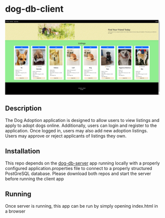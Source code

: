 # dog-db-client
<!-- Add screenshot of app running here -->
![screenshot of app running](/dogDB-client.jpg)

## Description

The Dog Adoption application is designed to allow users to view listings and apply to adopt dogs online. Additionally, users can login and register to the application. Once logged in, users may also add new adoption listings. Users may approve or reject applicants of listings they own.

## Installation

This repo depends on the [dog-db-server](https://github.com/iatenine/dog-db-server) app running locally with a properly configured application.properties file to connect to a properly structured PostGreSQL database. Please download both repos and start the server before running the client app

## Running
Once server is running, this app can be run by simply opening index.html in a browser
